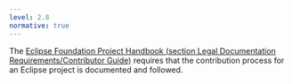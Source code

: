 ```yaml
---
level: 2.8
normative: true
---
```


The [Eclipse Foundation Project Handbook (section Legal Documentation Requirements/Contributor Guide)](https://www.eclipse.org/projects/handbook/#legaldoc-contributor) requires that the contribution process for an Eclipse project is documented and followed.

